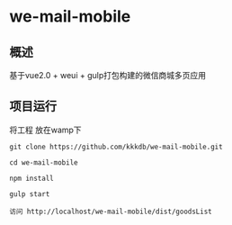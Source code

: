 # we-mail-mobile
## 概述

基于vue2.0 + weui + gulp打包构建的微信商城多页应用

## 项目运行

将工程 放在wamp下
```
git clone https://github.com/kkkdb/we-mail-mobile.git

cd we-mail-mobile

npm install

gulp start

访问 http://localhost/we-mail-mobile/dist/goodsList
```
